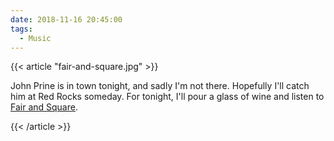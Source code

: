 ```yaml
---
date: 2018-11-16 20:45:00
tags:
  - Music
---
```


{{< article "fair-and-square.jpg" >}}

John Prine is in town tonight, and sadly I'm not there. Hopefully I'll catch him at Red Rocks someday. For tonight, I'll pour a glass of wine and listen to [Fair and Square](https://open.spotify.com/album/44sOCUUf8kp3Oj1yBYAKiZ?si=KlIXOJFfS-yTOAY3qX1i4A).

{{< /article >}}
